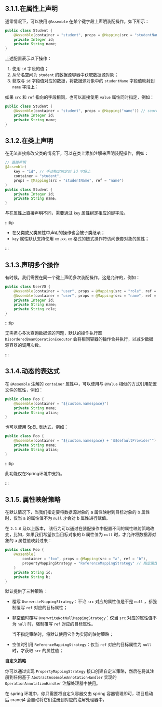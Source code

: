 ## 3.1.1.在属性上声明

通常情况下，可以使用 `@Assemble` 在某个键字段上声明装配操作，如下所示：

```java
public class Student {
    @Assemble(container = "student", props = @Mapping(src = "studentName", ref = "name"))
    private Integer id;
    private String name;
}
```

上述配置表示以下操作：

1. 使用 `id` 字段的值；
2. 从命名空间为 `student` 的数据源容器中获取数据源对象；
3. 获取与 `id` 字段值对应的数据，将数据源对象中的 `studentName` 字段值映射到 `name` 字段上；

如果 `src` 和 `ref` 指向的字段相同，也可以直接使用 `value` 属性同时指定，例如：

```java
public class Student {
    @Assemble(container = "student", props = @Mapping("name")) // source.name -> target.name
    private Integer id;
    private String name;
}
```

## 3.1.2.在类上声明

在无法直接修改父类的情况下，可以在类上添加注解来声明装配操作，例如：

```java
// 直接声明
@Assemble(
    key = "id", // 手动指定绑定到 id 字段上
    container = "student", 
    props = @Mapping(src = "studentName", ref = "name")
)
public class Student {
    private Integer id;
    private String name;
}
```

与在属性上直接声明不同，需要通过 `key` 属性绑定相应的键字段。

:::tip

- 在父类或父类属性中声明的操作也会被子类继承；
- `key` 属性默认支持使用 `xx.xx.xx` 格式的链式操作符访问嵌套对象的属性；

:::

## 3.1.3.声明多个操作

有时候，我们需要在同一个键上声明多次装配操作，这是允许的，例如：

```java
public class UserVO {
    @Assemble(container = "user", props = @Mapping(src = "role", ref = "role"), groups = "admin")
    @Assemble(container = "user", props = @Mapping(src = "name", ref = "name"), groups = {"base", "admin"})
    private Integer id;
    private String name;
    private String role;
}
```

:::tip

无需担心多次查询数据源的问题，默认的操作执行器 `DisorderedBeanOperationExecutor` 会将相同容器的操作合并执行，以减少数据源容器的调用次数。

:::

## 3.1.4.动态的表达式

在 `@Assemble` 注解的 `container` 属性中，可以使用与 `@Value` 相似的方式引用配置文件的属性，例如：

```java
public class Foo {
    @Assemble(container = "${custom.namespace}")
    private String name;
    private String alias;
}
```

也可以使用 SpEL 表达式，例如：

```java
public class Foo {
    @Assemble(container = "${custom.namespace} + '$$defaultProvider'")
    private String name;
    private String alias;
}
```

:::tip

此功能仅在Spring环境中支持。

:::

## 3.1.5. 属性映射策略

在默认情况下，当我们指定要将数据源对象的 a 属性映射到目标对象的 b 属性时，仅当 a 的属性值不为 `null` 才会对 b 属性进行赋值。

在 `2.1.0` 及以上版本， 该行为可以通过在装配操作中配置不同的属性映射策略改变，比如，如果我们希望仅当目标对象的 b 属性值为 `null` 时，才允许将数据源对象的 a 属性值映射过来：

~~~java
public class Foo {
    @Assemble(
        container = "foo", props = @Mapping(src = "a", ref = "b"),
        propertyMappingStrategy = "ReferenceMappingStrategy" // 指定属性映射策略
    )
    private String id;
    private String b;
}
~~~

默认提供了三种策略：

+ 覆写 `OverwriteMappingStrategy`：不论 `src` 对应的属性值是不是 `null` ，都强制覆写 `ref` 对应的目标属性；

+ 非空值时覆写 `OverwriteNotNullMappingStrategy`：仅当 `src` 对应的属性值不为 `null` 时，强制覆写 `ref` 对应的目标属性。

    当不指定策略时，将默认使用它作为实际的映射策略；

+ 空值时引用 `ReferenceMappingStrategy`：仅当 `ref` 对应的目标属性为 `null` 时，才获取 `src` 的属性值；

**自定义策略**

你可以通过实现 `PropertyMappingStrategy` 接口创建自定义策略，然后在将其注册到任何基于 `AbstractAssembleAnnotationHandler` 实现的 `OperationAnnotationHandler` 注解处理器中使用。

在 spring 环境中，你只需要将自定义容器交由 spring 容器管理即可，项目启动后 cranej4 会自动将它们注册到对应的注解处理器中。